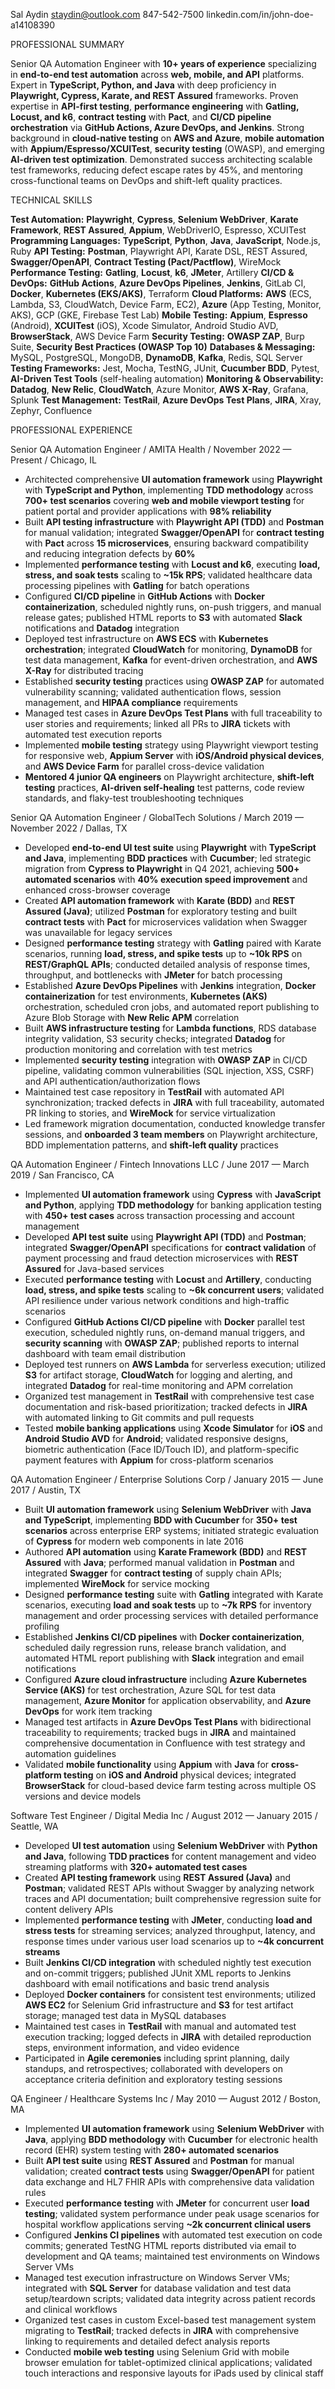 Sal Aydin
staydin@outlook.com
847-542-7500
linkedin.com/in/john-doe-a14108390


PROFESSIONAL SUMMARY

Senior QA Automation Engineer with **10+ years of experience** specializing in **end-to-end test automation** across **web, mobile, and API** platforms. Expert in **TypeScript, Python, and Java** with deep proficiency in **Playwright, Cypress, Karate, and REST Assured** frameworks. Proven expertise in **API-first testing**, **performance engineering** with **Gatling, Locust, and k6**, **contract testing** with **Pact**, and **CI/CD pipeline orchestration** via **GitHub Actions, Azure DevOps, and Jenkins**. Strong background in **cloud-native testing** on **AWS and Azure**, **mobile automation** with **Appium/Espresso/XCUITest**, **security testing** (OWASP), and emerging **AI-driven test optimization**. Demonstrated success architecting scalable test frameworks, reducing defect escape rates by 45%, and mentoring cross-functional teams on DevOps and shift-left quality practices.


TECHNICAL SKILLS

**Test Automation:** **Playwright**, **Cypress**, **Selenium WebDriver**, **Karate Framework**, **REST Assured**, **Appium**, WebDriverIO, Espresso, XCUITest
**Programming Languages:** **TypeScript**, **Python**, **Java**, **JavaScript**, Node.js, Ruby
**API Testing:** **Postman**, Playwright API, Karate DSL, REST Assured, **Swagger/OpenAPI**, **Contract Testing (Pact/Pactflow)**, WireMock
**Performance Testing:** **Gatling**, **Locust**, **k6**, **JMeter**, Artillery
**CI/CD & DevOps:** **GitHub Actions**, **Azure DevOps Pipelines**, **Jenkins**, GitLab CI, **Docker**, **Kubernetes (EKS/AKS)**, Terraform
**Cloud Platforms:** **AWS** (ECS, Lambda, S3, CloudWatch, Device Farm, EC2), **Azure** (App Testing, Monitor, AKS), GCP (GKE, Firebase Test Lab)
**Mobile Testing:** **Appium**, **Espresso** (Android), **XCUITest** (iOS), Xcode Simulator, Android Studio AVD, **BrowserStack**, AWS Device Farm
**Security Testing:** **OWASP ZAP**, Burp Suite, **Security Best Practices (OWASP Top 10)**
**Databases & Messaging:** MySQL, PostgreSQL, MongoDB, **DynamoDB**, **Kafka**, Redis, SQL Server
**Testing Frameworks:** Jest, Mocha, TestNG, JUnit, **Cucumber BDD**, Pytest, **AI-Driven Test Tools** (self-healing automation)
**Monitoring & Observability:** **Datadog**, **New Relic**, **CloudWatch**, Azure Monitor, **AWS X-Ray**, Grafana, Splunk
**Test Management:** **TestRail**, **Azure DevOps Test Plans**, **JIRA**, Xray, Zephyr, Confluence


PROFESSIONAL EXPERIENCE

Senior QA Automation Engineer / AMITA Health / November 2022 — Present / Chicago, IL

- Architected comprehensive **UI automation framework** using **Playwright** with **TypeScript and Python**, implementing **TDD methodology** across **700+ test scenarios** covering **web and mobile viewport testing** for patient portal and provider applications with **98% reliability**
- Built **API testing infrastructure** with **Playwright API (TDD)** and **Postman** for manual validation; integrated **Swagger/OpenAPI** for **contract testing** with **Pact** across **15 microservices**, ensuring backward compatibility and reducing integration defects by **60%**
- Implemented **performance testing** with **Locust and k6**, executing **load, stress, and soak tests** scaling to **~15k RPS**; validated healthcare data processing pipelines with **Gatling** for batch operations
- Configured **CI/CD pipeline** in **GitHub Actions** with **Docker containerization**, scheduled nightly runs, on-push triggers, and manual release gates; published HTML reports to **S3** with automated **Slack** notifications and **Datadog** integration
- Deployed test infrastructure on **AWS ECS** with **Kubernetes orchestration**; integrated **CloudWatch** for monitoring, **DynamoDB** for test data management, **Kafka** for event-driven orchestration, and **AWS X-Ray** for distributed tracing
- Established **security testing** practices using **OWASP ZAP** for automated vulnerability scanning; validated authentication flows, session management, and **HIPAA compliance** requirements
- Managed test cases in **Azure DevOps Test Plans** with full traceability to user stories and requirements; linked all PRs to **JIRA** tickets with automated test execution reports
- Implemented **mobile testing** strategy using Playwright viewport testing for responsive web, **Appium Server** with **iOS/Android physical devices**, and **AWS Device Farm** for parallel cross-device validation
- **Mentored 4 junior QA engineers** on Playwright architecture, **shift-left testing** practices, **AI-driven self-healing** test patterns, code review standards, and flaky-test troubleshooting techniques


Senior QA Automation Engineer / GlobalTech Solutions / March 2019 — November 2022 / Dallas, TX

- Developed **end-to-end UI test suite** using **Playwright** with **TypeScript and Java**, implementing **BDD practices** with **Cucumber**; led strategic migration from **Cypress to Playwright** in Q4 2021, achieving **500+ automated scenarios** with **40% execution speed improvement** and enhanced cross-browser coverage
- Created **API automation framework** with **Karate (BDD)** and **REST Assured (Java)**; utilized **Postman** for exploratory testing and built **contract tests** with **Pact** for microservices validation when Swagger was unavailable for legacy services
- Designed **performance testing** strategy with **Gatling** paired with Karate scenarios, running **load, stress, and spike tests** up to **~10k RPS** on **REST/GraphQL APIs**; conducted detailed analysis of response times, throughput, and bottlenecks with **JMeter** for batch processing
- Established **Azure DevOps Pipelines** with **Jenkins** integration, **Docker containerization** for test environments, **Kubernetes (AKS)** orchestration, scheduled cron jobs, and automated report publishing to Azure Blob Storage with **New Relic APM** correlation
- Built **AWS infrastructure testing** for **Lambda functions**, RDS database integrity validation, S3 security checks; integrated **Datadog** for production monitoring and correlation with test metrics
- Implemented **security testing** integration with **OWASP ZAP** in CI/CD pipeline, validating common vulnerabilities (SQL injection, XSS, CSRF) and API authentication/authorization flows
- Maintained test case repository in **TestRail** with automated API synchronization; tracked defects in **JIRA** with full traceability, automated PR linking to stories, and **WireMock** for service virtualization
- Led framework migration documentation, conducted knowledge transfer sessions, and **onboarded 3 team members** on Playwright architecture, BDD implementation patterns, and **shift-left quality** practices


QA Automation Engineer / Fintech Innovations LLC / June 2017 — March 2019 / San Francisco, CA

- Implemented **UI automation framework** using **Cypress** with **JavaScript and Python**, applying **TDD methodology** for banking application testing with **450+ test cases** across transaction processing and account management
- Developed **API test suite** using **Playwright API (TDD)** and **Postman**; integrated **Swagger/OpenAPI** specifications for **contract validation** of payment processing and fraud detection microservices with **REST Assured** for Java-based services
- Executed **performance testing** with **Locust** and **Artillery**, conducting **load, stress, and spike tests** scaling to **~6k concurrent users**; validated API resilience under various network conditions and high-traffic scenarios
- Configured **GitHub Actions CI/CD pipeline** with **Docker** parallel test execution, scheduled nightly runs, on-demand manual triggers, and **security scanning** with **OWASP ZAP**; published reports to internal dashboard with team email distribution
- Deployed test runners on **AWS Lambda** for serverless execution; utilized **S3** for artifact storage, **CloudWatch** for logging and alerting, and integrated **Datadog** for real-time monitoring and APM correlation
- Organized test management in **TestRail** with comprehensive test case documentation and risk-based prioritization; tracked defects in **JIRA** with automated linking to Git commits and pull requests
- Tested **mobile banking applications** using **Xcode Simulator** for **iOS** and **Android Studio AVD** for **Android**; validated responsive designs, biometric authentication (Face ID/Touch ID), and platform-specific payment features with **Appium** for cross-platform scenarios


QA Automation Engineer / Enterprise Solutions Corp / January 2015 — June 2017 / Austin, TX

- Built **UI automation framework** using **Selenium WebDriver** with **Java and TypeScript**, implementing **BDD with Cucumber** for **350+ test scenarios** across enterprise ERP systems; initiated strategic evaluation of **Cypress** for modern web components in late 2016
- Authored **API automation** using **Karate Framework (BDD)** and **REST Assured** with **Java**; performed manual validation in **Postman** and integrated **Swagger** for **contract testing** of supply chain APIs; implemented **WireMock** for service mocking
- Designed **performance testing** suite with **Gatling** integrated with Karate scenarios, executing **load and soak tests** up to **~7k RPS** for inventory management and order processing services with detailed performance profiling
- Established **Jenkins CI/CD pipelines** with **Docker containerization**, scheduled daily regression runs, release branch validation, and automated HTML report publishing with **Slack** integration and email notifications
- Configured **Azure cloud infrastructure** including **Azure Kubernetes Service (AKS)** for test orchestration, Azure SQL for test data management, **Azure Monitor** for application observability, and **Azure DevOps** for work item tracking
- Managed test artifacts in **Azure DevOps Test Plans** with bidirectional traceability to requirements; tracked bugs in **JIRA** and maintained comprehensive documentation in Confluence with test strategy and automation guidelines
- Validated **mobile functionality** using **Appium** with **Java** for **cross-platform testing** on **iOS and Android** physical devices; integrated **BrowserStack** for cloud-based device farm testing across multiple OS versions and device models


Software Test Engineer / Digital Media Inc / August 2012 — January 2015 / Seattle, WA

- Developed **UI test automation** using **Selenium WebDriver** with **Python and Java**, following **TDD practices** for content management and video streaming platforms with **320+ automated test cases**
- Created **API testing framework** using **REST Assured (Java)** and **Postman**; validated REST APIs without Swagger by analyzing network traces and API documentation; built comprehensive regression suite for content delivery APIs
- Implemented **performance testing** with **JMeter**, conducting **load and stress tests** for streaming services; analyzed throughput, latency, and response times under various user load scenarios up to **~4k concurrent streams**
- Built **Jenkins CI/CD integration** with scheduled nightly test execution and on-commit triggers; published JUnit XML reports to Jenkins dashboard with email notifications and basic trend analysis
- Deployed **Docker containers** for consistent test environments; utilized **AWS EC2** for Selenium Grid infrastructure and **S3** for test artifact storage; managed test data in MySQL databases
- Maintained test cases in **TestRail** with manual and automated test execution tracking; logged defects in **JIRA** with detailed reproduction steps, environment information, and video evidence
- Participated in **Agile ceremonies** including sprint planning, daily standups, and retrospectives; collaborated with developers on acceptance criteria definition and exploratory testing sessions


QA Engineer / Healthcare Systems Inc / May 2010 — August 2012 / Boston, MA

- Implemented **UI automation framework** using **Selenium WebDriver** with **Java**, applying **BDD methodology** with **Cucumber** for electronic health record (EHR) system testing with **280+ automated scenarios**
- Built **API test suite** using **REST Assured** and **Postman** for manual validation; created **contract tests** using **Swagger/OpenAPI** for patient data exchange and HL7 FHIR APIs with comprehensive data validation rules
- Executed **performance testing** with **JMeter** for concurrent user **load testing**; validated system performance under peak usage scenarios for hospital workflow applications serving **~2k concurrent clinical users**
- Configured **Jenkins CI pipelines** with automated test execution on code commits; generated TestNG HTML reports distributed via email to development and QA teams; maintained test environments on Windows Server VMs
- Managed test execution infrastructure on Windows Server VMs; integrated with **SQL Server** for database validation and test data setup/teardown scripts; validated data integrity across patient records and clinical workflows
- Organized test cases in custom Excel-based test management system migrating to **TestRail**; tracked defects in **JIRA** with comprehensive linking to requirements and detailed defect analysis reports
- Conducted **mobile web testing** using Selenium Grid with mobile browser emulation for tablet-optimized clinical applications; validated touch interactions and responsive layouts for iPads used by clinical staff